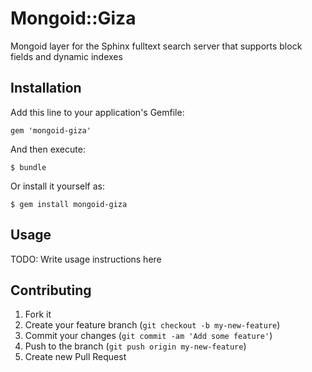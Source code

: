# Mongoid::Giza

Mongoid layer for the Sphinx fulltext search server that supports block fields and dynamic indexes

## Installation

Add this line to your application's Gemfile:

    gem 'mongoid-giza'

And then execute:

    $ bundle

Or install it yourself as:

    $ gem install mongoid-giza

## Usage

TODO: Write usage instructions here

## Contributing

1. Fork it
2. Create your feature branch (`git checkout -b my-new-feature`)
3. Commit your changes (`git commit -am 'Add some feature'`)
4. Push to the branch (`git push origin my-new-feature`)
5. Create new Pull Request
